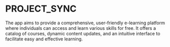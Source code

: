 # PROJECT_SYNC
The app aims to provide a comprehensive, user-friendly e-learning platform where individuals can access and learn various skills for free. It offers a catalog of courses, dynamic content updates, and an intuitive interface to facilitate easy and effective learning.
